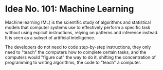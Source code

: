 # Idea No. 101: Machine Learning

Machine learning (ML) is the scientific study of algorithms and statistical models that computer systems use to effectively perform a specific task without using explicit instructions, relying on patterns and inference instead. It is seen as a subset of artificial intelligence.

The developers do not need to code step-by-step instructions, they only need to "teach" the computers how to complete certain tasks, and the computers would "figure out" the way to do it, shifting the concentration of programming to writing algorithms, the code to "teach" a computer.